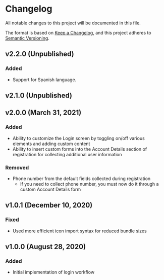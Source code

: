 # Changelog
All notable changes to this project will be documented in this file.

The format is based on [Keep a Changelog](https://keepachangelog.com/en/1.0.0/),
and this project adheres to [Semantic Versioning](https://semver.org/spec/v2.0.0.html).

## v2.2.0 (Unpublished)
### Added
-   Support for Spanish language.

## v2.1.0 (Unpublished)

## v2.0.0 (March 31, 2021)
### Added
-   Ability to customize the Login screen by toggling on/off various elements and adding custom content
-   Ability to insert custom forms into the Account Details section of registration for collecting additional user information

### Removed
-   Phone number from the default fields collected during registration
    - If you need to collect phone number, you must now do it through a custom Account Details form

## v1.0.1 (December 10, 2020)
### Fixed
-   Used more efficient icon import syntax for reduced bundle sizes

## v1.0.0 (August 28, 2020)
### Added
-   Initial implementation of login workflow